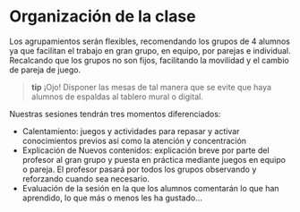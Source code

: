 # Organización de la clase

Los agrupamientos serán flexibles, recomendando los grupos de 4 alumnos ya que facilitan el trabajo en gran grupo, en equipo, por parejas e individual. Recalcando que los grupos no son fijos, facilitando la movilidad y el cambio de pareja de juego.

>**tip**
>¡Ojo! Disponer las mesas de tal manera que se evite que haya alumnos de espaldas al tablero mural o digital.

Nuestras sesiones tendrán tres momentos diferenciados:
* Calentamiento: juegos y actividades para repasar y activar conocimientos previos así como la atención y concentración
* Explicación de Nuevos contenidos: explicación breve por parte del profesor al gran grupo y puesta en práctica mediante juegos en equipo o pareja. El profesor pasará por todos los grupos observando y reforzando cuando sea necesario.
* Evaluación de la sesión en la que los alumnos comentarán lo que han aprendido, lo que más o menos les ha gustado…
